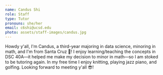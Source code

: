 ```yaml
---
name: Candus Shi
role: Staff
type: Tutor
pronouns: she/her
email: c6shi@ucsd.edu
photo: assets/staff-images/candus.jpg
---
```

Howdy y'all, I'm Candus, a third-year majoring in data science, minoring in math, and I'm from Santa Cruz 🤙! I enjoy learning/teaching the concepts in DSC 40A—it helped me make my decision to minor in math—so I am stoked to be tutoring again. In my free time I enjoy knitting, playing jazz piano, and golfing. Looking forward to meeting y'all 😎!